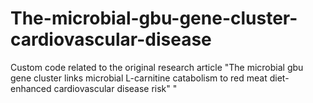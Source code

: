 # The-microbial-gbu-gene-cluster-cardiovascular-disease
Custom code related to the original research article "The microbial gbu gene cluster links microbial L-carnitine catabolism to red meat diet-enhanced cardiovascular disease risk" "
